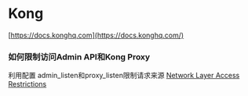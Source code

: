 # Kong

[https://docs.konghq.com](https://docs.konghq.com/)


### 如何限制访问Admin API和Kong Proxy
利用配置 admin_listen和proxy_listen限制请求来源
[Network Layer Access Restrictions](https://docs.konghq.com/1.3.x/secure-admin-api/#network-layer-access-restrictions)


<!--stackedit_data:
eyJoaXN0b3J5IjpbLTkzNjA1NTc0Myw3MzA5OTgxMTZdfQ==
-->